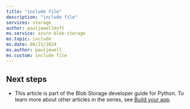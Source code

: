 ```yaml
---
title: "include file"
description: "include file"
services: storage
author: pauljewellmsft
ms.service: azure-blob-storage
ms.topic: include
ms.date: 08/21/2024
ms.author: pauljewell
ms.custom: include file
---
```


## Next steps

- This article is part of the Blob Storage developer guide for Python. To learn more about other articles in the series, see [Build your app](storage-blob-python-get-started.md#build-your-application).